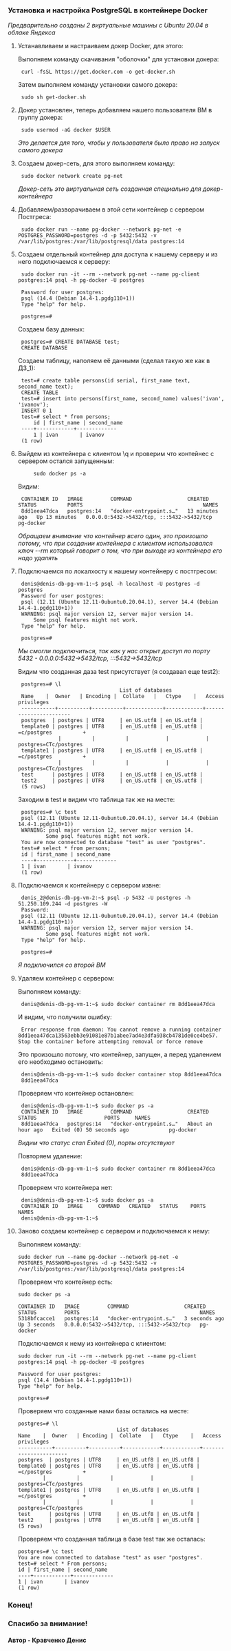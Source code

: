 ### Установка и настройка PostgreSQL в контейнере Docker ###

*Предварительно созданы 2 виртуальные машины с Ubuntu 20.04 в облаке Яндекса*

1. Устанавливаем и настраиваем докер Docker, для этого: 

    Выполняем команду скачивания "оболочки" для установки докера:

        curl -fsSL https://get.docker.com -o get-docker.sh

    Затем выполняем команду установки самого докера:

        sudo sh get-docker.sh

2. Докер установлен, теперь добавляем нашего пользователя ВМ в группу докера: 

        sudo usermod -aG docker $USER

    *Это делается для того, чтобы у пользователя было право на запуск самого докера*

3. Создаем докер-сеть, для этого выполняем команду: 

        sudo docker network create pg-net
    
    *Докер-сеть это виртуальная сеть созданная специально для докер-контейнера*

4. Добавляем/разворачиваем в этой сети контейнер с сервером Постгреса: 

        sudo docker run --name pg-docker --network pg-net -e POSTGRES_PASSWORD=postgres -d -p 5432:5432 -v /var/lib/postgres:/var/lib/postgresql/data postgres:14
    

5. Создаем отдельный контейнер для доступа к нашему серверу и из него подключаемся к серверу: 

        sudo docker run -it --rm --network pg-net --name pg-client postgres:14 psql -h pg-docker -U postgres
        
        Password for user postgres:
        psql (14.4 (Debian 14.4-1.pgdg110+1))
        Type "help" for help.

        postgres=#  

    Создаем   базу данных: 

        postgres=# CREATE DATABASE test;
        CREATE DATABASE
    
    Создаем таблицу, наполяем её данными (сделал такую же как в ДЗ_1):
        
        test=# create table persons(id serial, first_name text, second_name text);
        CREATE TABLE
        test=# insert into persons(first_name, second_name) values('ivan', 'ivanov');
        INSERT 0 1
        test=# select * from persons;
            id | first_name | second_name
        ----+------------+-------------
            1 | ivan       | ivanov
        (1 row)

6. Выйдем из контейнера с клиентом \q и проверим что контейнес с сервером остался запущенным: 

            sudo docker ps -a
    
    Видим: 

        CONTAINER ID   IMAGE         COMMAND                  CREATED          STATUS          PORTS                                       NAMES
        8dd1eea47dca   postgres:14   "docker-entrypoint.s…"   13 minutes ago   Up 13 minutes   0.0.0.0:5432->5432/tcp, :::5432->5432/tcp   pg-docker

    *Обращаем внимание что контейнер всего один, это произошло потому, что при создании контейнера с клиентом использовался ключ --rm который говорит о том, что при выходе из контейнера его надо удалять*

7. Подключаемся по локалхосту к нашему контейнеру с постгресом:

        denis@denis-db-pg-vm-1:~$ psql -h localhost -U postgres -d postgres
        Password for user postgres:
        psql (12.11 (Ubuntu 12.11-0ubuntu0.20.04.1), server 14.4 (Debian 14.4-1.pgdg110+1))
        WARNING: psql major version 12, server major version 14.
            Some psql features might not work.
        Type "help" for help.

        postgres=#

    *Мы смогли подключиться, так как у нас открыт доступ по порту 5432 - 0.0.0.0:5432->5432/tcp, :::5432->5432/tcp*

    Видим что созданная даза test присутствует (я создавал еще test2): 

        postgres=# \l
                                        List of databases
        Name    |  Owner   | Encoding |  Collate   |   Ctype    |   Access privileges
        -----------+----------+----------+------------+------------+-----------------------
        postgres  | postgres | UTF8     | en_US.utf8 | en_US.utf8 |
        template0 | postgres | UTF8     | en_US.utf8 | en_US.utf8 | =c/postgres          +
                    |          |          |            |            | postgres=CTc/postgres
        template1 | postgres | UTF8     | en_US.utf8 | en_US.utf8 | =c/postgres          +
                    |          |          |            |            | postgres=CTc/postgres
        test      | postgres | UTF8     | en_US.utf8 | en_US.utf8 |
        test2     | postgres | UTF8     | en_US.utf8 | en_US.utf8 |
        (5 rows)

    Заходим в test и видим что таблица так же на месте: 

        postgres=# \c test
        psql (12.11 (Ubuntu 12.11-0ubuntu0.20.04.1), server 14.4 (Debian 14.4-1.pgdg110+1))
        WARNING: psql major version 12, server major version 14.
                Some psql features might not work.
        You are now connected to database "test" as user "postgres".
        test=# select * from persons;
        id | first_name | second_name
        ----+------------+-------------
        1 | ivan       | ivanov
        (1 row)

8. Подключаемся к контейнеру с сервером извне:

        denis_2@denis-db-pg-vm-2:~$ psql -p 5432 -U postgres -h 51.250.109.244 -d postgres -W
        Password:
        psql (12.11 (Ubuntu 12.11-0ubuntu0.20.04.1), server 14.4 (Debian 14.4-1.pgdg110+1))
        WARNING: psql major version 12, server major version 14.
                Some psql features might not work.
        Type "help" for help.

        postgres=# 

    *Я подключился со второй ВМ*

        
9. Удаляем контейнер с сервером:

    Выполняем команду:
    
        denis@denis-db-pg-vm-1:~$ sudo docker container rm 8dd1eea47dca

    И видим, что получили ошибку:

        Error response from daemon: You cannot remove a running container 8dd1eea47dca13563ebb3e91081e87b1abee7ad4e3dfa938cb4781de0ce4be57. Stop the container before attempting removal or force remove 

    Это произошло потому, что контейнер, запущен, а перед удалением его необходимо остановить: 

        denis@denis-db-pg-vm-1:~$ sudo docker container stop 8dd1eea47dca
        8dd1eea47dca

    Проверяем что контейнер остановлен: 

        denis@denis-db-pg-vm-1:~$ sudo docker ps -a
        CONTAINER ID   IMAGE         COMMAND                  CREATED             STATUS                      PORTS     NAMES
        8dd1eea47dca   postgres:14   "docker-entrypoint.s…"   About an hour ago   Exited (0) 50 seconds ago             pg-docker

    *Видим что статус стал Exited (0), порты отсутствуют*

    Повторяем удаление: 

        denis@denis-db-pg-vm-1:~$ sudo docker container rm 8dd1eea47dca
        8dd1eea47dca
    
    Проверяем что контейнера нет:

        denis@denis-db-pg-vm-1:~$ sudo docker ps -a
        CONTAINER ID   IMAGE     COMMAND   CREATED   STATUS    PORTS     NAMES
        denis@denis-db-pg-vm-1:~$

10. Заново создаем контейнер с сервером и подключаемся к нему: 

    Выполняем команду:

        sudo docker run --name pg-docker --network pg-net -e POSTGRES_PASSWORD=postgres -d -p 5432:5432 -v /var/lib/postgres:/var/lib/postgresql/data postgres:14
        
    Проверяем что контейнер есть: 

        sudo docker ps -a

        CONTAINER ID   IMAGE         COMMAND                  CREATED         STATUS         PORTS                                       NAMES
        5318bfcacce1   postgres:14   "docker-entrypoint.s…"   3 seconds ago   Up 3 seconds   0.0.0.0:5432->5432/tcp, :::5432->5432/tcp   pg-docker

    Подключаемся к нему из контейнера с клиентом: 

        sudo docker run -it --rm --network pg-net --name pg-client postgres:14 psql -h pg-docker -U postgres
        
        Password for user postgres:
        psql (14.4 (Debian 14.4-1.pgdg110+1))
        Type "help" for help.

        postgres=#

    Проверяем что созданные нами базы остались на месте: 

        postgres=# \l
                                        List of databases
        Name    |  Owner   | Encoding |  Collate   |   Ctype    |   Access privileges
        -----------+----------+----------+------------+------------+-----------------------
        postgres  | postgres | UTF8     | en_US.utf8 | en_US.utf8 |
        template0 | postgres | UTF8     | en_US.utf8 | en_US.utf8 | =c/postgres          +
                |          |          |            |            | postgres=CTc/postgres
        template1 | postgres | UTF8     | en_US.utf8 | en_US.utf8 | =c/postgres          +
                |          |          |            |            | postgres=CTc/postgres
        test      | postgres | UTF8     | en_US.utf8 | en_US.utf8 |
        test2     | postgres | UTF8     | en_US.utf8 | en_US.utf8 |
        (5 rows)

    Проверяем что созданная таблица в базе test так же осталась: 

        postgres=# \c test
        You are now connected to database "test" as user "postgres".
        test=# select * From persons;
        id | first_name | second_name
        ----+------------+-------------
        1 | ivan       | ivanov
        (1 row)


### Конец! ###

### Спасибо за внимание! ###

#### Автор - Кравченко Денис ####
